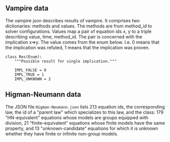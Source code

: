 ## Vampire data

The vampire json describes results of vampire. It comprises two dictionaries:
methods and values. The methods are from method_id to solver configurations.
Values map a pair of equation ids x, y to a triple describing value, time,
method_id. The pair is concerned with the implication x=>y. The value comes
from the enum below. I.e. 0 means that the implication was refuted, 1 means
that the implication was proven.

````
class Res(Enum):
    """Possible result for single implication."""

    IMPL_FALSE = 0
    IMPL_TRUE = 1
    IMPL_UNKNOWN = 2
````

## Higman-Neumann data

The JSON file `Higman-Neumann.json` lists 213 equation ids, the
corresponding law, the id of a "parent law" which specializes to this
law, and the class: 179 "HN-equivalent" equations whose models are
groups equipped with division, 21 "finite-equivalent" equations whose
finite models have the same property, and 13 "unknown-candidate"
equations for which it is unknown whether they have finite or infinite
non-group models.
